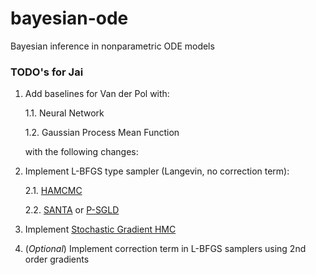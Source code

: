 # bayesian-ode

Bayesian inference in nonparametric ODE models

### TODO's for Jai

1. Add baselines for Van der Pol with:

    1.1. Neural Network
  
    1.2. Gaussian Process Mean Function

    with the following changes:

2. Implement L-BFGS type sampler (Langevin, no correction term):
    
    2.1. [HAMCMC](https://arxiv.org/pdf/1602.03442.pdf)
    
    2.2. [SANTA](https://arxiv.org/pdf/1512.07962.pdf) or [P-SGLD](https://arxiv.org/pdf/1512.07666.pdf)

3. Implement [Stochastic Gradient HMC](https://arxiv.org/pdf/1402.4102.pdf)

4. (*Optional*) Implement correction term in L-BFGS samplers using 2nd order gradients